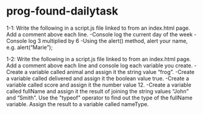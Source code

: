 # prog-found-dailytask

1-1:
Write the following in a script.js file linked to from an index.html page. Add a comment above each line.
-Console log the current day of the week
-Console log 3 multiplied by 6
-Using the alert() method, alert your name, e.g. alert(“Marie”);

1-2:
Write the following in a script.js file linked to from an index.html page. Add a comment above each line and console log each variable you create.
-Create a variable called animal and assign it the string value “frog”.
-Create a variable called delivered and assign it the boolean value true.
-Create a variable called score and assign it the number value 12.
-Create a variable called fullName and assign it the result of joining the string values “John” and “Smith”.
Use the "typeof" operator to find out the type of the fullName variable. Assign the result to a variable called nameType.
